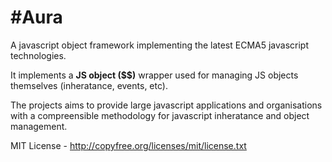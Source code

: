 #Aura
====

A javascript object framework implementing the latest ECMA5 javascript technologies.

It implements a **JS object ($$)** wrapper used for managing JS objects themselves (inheratance, events, etc).

The projects aims to provide large javascript applications and organisations with a compreensible methodology for javascript inheratance and object management.

MIT License - http://copyfree.org/licenses/mit/license.txt
